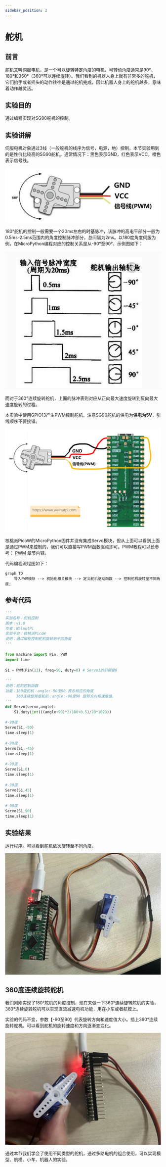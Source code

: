 ```yaml
---
sidebar_position: 2
---
```


# 舵机

## 前言
舵机又叫伺服电机，是一个可以旋转特定角度的电机，可转动角度通常是90°、180°和360°（360°可以连续旋转）。我们看到的机器人身上就有非常多的舵机，它们抬手或者摇头的动作往往是通过舵机完成，因此机器人身上的舵机越多，意味着动作越灵活。

## 实验目的
通过编程实现对SG90舵机的控制。

## 实验讲解

伺服电机对象通过3线（一般舵机的线序为信号，电源，地）控制，本节实验用到的是性价比较高的SG90舵机。通常情况下：黑色表示GND，红色表示VCC，橙色表示信号线。

![servo](./img/servo/servo1.png)

180°舵机的控制一般需要一个20ms左右的时基脉冲，该脉冲的高电平部分一般为0.5ms-2.5ms范围内的角度控制脉冲部分，总间隔为2ms。以180度角度伺服为例，在MicroPython编程对应的控制关系是从-90°至90°，示例图如下：

![servo](./img/servo/servo2.jpg)

而对于360°连续旋转舵机，上面的脉冲表则对应从正向最大速度旋转到反向最大速度旋转的过程。

本实验中使用GPIO13产生PWM控制舵机，注意SG90舵机的供电为**供电为5V**，引线顺序不要接错。

![servo](./img/servo/servo3.png)

核桃派PicoW的MicroPython固件并没有集成Servo模块，但从上面可以看到上面是通过PWM来控制的，我们可以直接写PWM函数驱动即可。PWM教程可以长参考： [PWM](../basic_examples/pwm_beep.md) 章节内容。

代码编程流程图如下：




```mermaid
graph TD
    导入PWM模块 --> 初始化相关模块 --> 定义舵机驱动函数 --> 控制舵机旋转至不同角度;
```

## 参考代码

```python
'''
实验名称：舵机控制
版本：v1.0
作者：WalnutPi
实验平台：核桃派PicoW
说明：通过编程控制舵机旋转到不同角度
'''

from machine import Pin, PWM
import time

S1 = PWM(Pin(13), freq=50, duty=0) # Servo1的引脚是0

'''
说明：舵机控制函数
功能：180度舵机：angle:-90至90 表示相应的角度
     360连续旋转度舵机：angle:-90至90 旋转方向和速度值。
'''
def Servo(servo,angle):
    S1.duty(int(((angle+90)*2/180+0.5)/20*1023))

#-90度
Servo(S1,-90)
time.sleep(1)

#-90度
Servo(S1,-45)
time.sleep(1)

#-90度
Servo(S1,0)
time.sleep(1)

#-90度
Servo(S1,45)
time.sleep(1)

#-90度
Servo(S1,90)
time.sleep(1)
```

## 实验结果

运行程序。可以看到舵机依次旋转至不同角度。

![servo](./img/servo/servo4.png)

## 360度连续旋转舵机

我们刚刚实现了180°舵机的角度控制，现在来做一下360°连续旋转舵机的实验，360°连续旋转舵机可以实现直流减速电机功能，用在小车或者航模上。

实验的代码不变，参数【-90至90】代表旋转方向和速度值大小。插上360°连续旋转舵机。可以看到舵机的旋转速度和方向逐渐变变化。

![servo](./img/servo/servo5.png)

通过本节我们学会了使用不同类型的舵机，通过多路电机的组合使用，可以实现模型、航模、小车、机器人的实验。